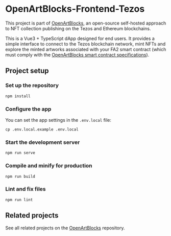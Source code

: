 # OpenArtBlocks-Frontend-Tezos

This project is part of [OpenArtBlocks](https://github.com/GenArtLabs/OpenArtBlocks), an open-source self-hosted approach to NFT collection publishing on the Tezos and Ethereum blockchains.

This is a Vue3 + TypeScript dApp designed for end users. It provides a simple interface to connect to the Tezos blockchain network, mint NFTs and explore the minted artworks associated with your FA2 smart contract (which must comply with the [OpenArtBlocks smart contract specifications](https://github.com/GenArtLabs/OpenArtBlocks-Smart-Contract-Tezos)).

## Project setup
### Set up the repository
```
npm install
```

### Configure the app
You can set the app settings in the `.env.local` file:
```
cp .env.local.example .env.local
```

### Start the development server
```
npm run serve
```

### Compile and minify for production
```
npm run build
```

### Lint and fix files
```
npm run lint
```

## Related projects
See all related projects on the [OpenArtBlocks](https://github.com/GenArtLabs/OpenArtBlocks) repository.
